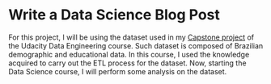 # Write a Data Science Blog Post

<!-- Exemplo: https://github.com/joshuayeung/Write-A-Data-Science-Blog-Post -->
For this project, I will be using the dataset used in my [Capstone project](https://github.com/davidsondefaria/Capstone) of the Udacity Data Engineering course. Such dataset is composed of Brazilian demographic and educational data. In this course, I used the knowledge acquired to carry out the ETL process for the dataset. Now, starting the Data Science course, I will perform some analysis on the dataset.
